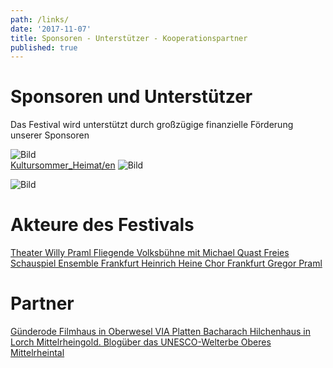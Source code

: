 ```yaml
---
path: /links/
date: '2017-11-07'
title: Sponsoren - Unterstützer - Kooperationspartner
published: true
---
```


# Sponsoren und Unterstützer    
Das Festival wird unterstützt durch großzügige finanzielle Förderung unserer Sponsoren  

![Bild](/kuso_pagelogo_2015_home.jpg)  
[Kultursommer_Heimat/en](/KUSO2019.pdf) 
![Bild](/LOGO-HMWK.png)   

![Bild](/Sponsoren_20.jpg)  



# Akteure des Festivals     

<div class="linkis">
 
<a class="links" href="http://theaterwillypraml.de" target="_blank" rel="noopener noreferrer">
Theater Willy Praml    </a>
 
 
 <a class="links" href="https://www.fliegendevolksbuehne.de/" target="_blank" rel="noopener noreferrer">
 Fliegende Volksbühne mit Michael Quast
  </a>
 
  
 <a class="links" href="http://freiesschauspiel.de" target="_blank" rel="noopener noreferrer">
 Freies Schauspiel Ensemble Frankfurt
  </a>
 
 
<a class="links" href="http://heinrich-heine-chor.de" target="_blank" rel="noopener noreferrer">
 Heinrich Heine Chor Frankfurt
  </a>
  
    
  <a class="links" href="https://gregorpraml.de//" target="_blank" rel="noopener noreferrer">
 Gregor Praml
  </a>     
  
   
# Partner    
 
  <a class="links" href="https://www.guenderodefilmhaus.de/" target="_blank" rel="noopener noreferrer">
Günderode Filmhaus in Oberwesel   </a>

<a class="links" href="https://www.viaplatten.de//" target="_blank" rel="noopener noreferrer">
VIA Platten Bacharach </a>     


<a class="links" href="https://www.lorch-rhein.de/staticsite/staticsite.php?menuid=169&topmenu=41/" target="_blank" rel="noopener noreferrer">
Hilchenhaus in Lorch   </a>      

 
  <a class="links" href="http://mittelrheingold.de" target="_blank" rel="noopener noreferrer">
 Mittelrheingold. Blogüber das UNESCO-Welterbe Oberes Mittelrheintal
  </a>     

</div>


